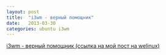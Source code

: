 ```yaml
---
layout: post
title:  "i3wm - верный помощник"
date:   2013-03-30
categories: ubuntu i3wm
---
```


[i3wm - верный помощник (ссылка на мой пост на welinux)][link_to_welinux]

[link_to_welinux]: http://welinux.ru/post/7616/
